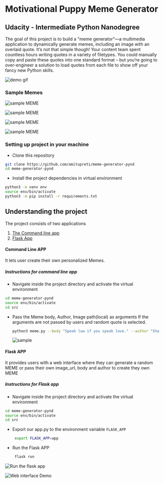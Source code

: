 # Motivational Puppy Meme Generator

## Udacity - Intermediate Python Nanodegree

The goal of this project is to build a "meme generator"—a multimedia application to dynamically generate memes, including an image with an overlaid quote. It’s not that simple though! Your content team spent countless hours writing quotes in a variety of filetypes. You could manually copy and paste these quotes into one standard format – but you’re going to over-engineer a solution to load quotes from each file to show off your fancy new Python skills. 

![demo gif](./demo.gif)

### Sample Memes

![sample MEME](./src/tmp/2211_curr_meme.jpg)

![sample MEME](./src/tmp/4748_curr_meme.jpg)

![sample MEME](./src/tmp/9860_curr_meme.jpg)

![sample MEME](./src/tmp/curr_meme.jpg)



### Setting up project in your machine

* Clone this repository

```sh
git clone https://github.com/amitupreti/meme-generator-pynd
cd meme-generator-pynd
```

* Install the project dependencies in virtual environment

```sh
python3 -m venv env
source env/bin/activate
python3 -m pip install -r requirements.txt
```

## Understanding the project

The project consists of two applications

1. [The Command line app](#command-line-app)
2. [Flask App](#flask-app)

#### Command Line APP

   It lets user create their own personalized Memes.
   ##### Instructions for command line app
   * Navigate inside the project directory and activate the virtual environment
   ```sh
   cd meme-generator-pynd
   source env/bin/activate
   cd src
   ```
    
   *  Pass the Meme body, Author, Image path(local) as arguments
      If the arguments are not passed by users and random quote is selected.
      ``` sh
      python3 meme.py --body "Speak low if you speak love." --author "Shakespeare" --path "./pathtoyourimage"
      ```
      ![sample](https://i.ibb.co/LpBZyWd/image.png)



#### Flask APP

   It provides users with a web interface where they can generate a random MEME or pass their own image_url, body and author to create they own MEME
   ##### Instructions for Flask app
   * Navigate inside the project directory and activate the virtual environment
   ```sh
   cd meme-generator-pynd
   source env/bin/activate
   cd src
   ```
    
   *  Export our app.py to the environment variable `FLASK_APP`
      ``` sh
       export FLASK_APP=app
      ```
   *  Run the Flask APP
      ```sh
       flask run
       ```
   
   ![Run the flask app](https://i.ibb.co/VpHhwkb/image.png)
      
   ![Web interface Demo](./src/tmp/curr_meme.jpg)

